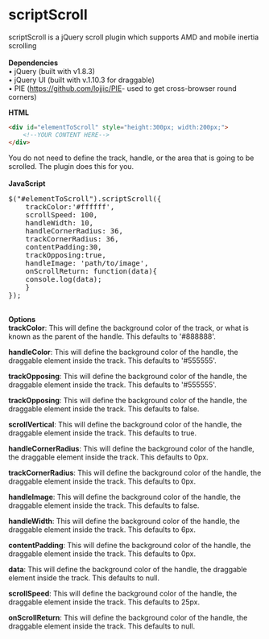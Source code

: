 scriptScroll
============
scriptScroll is a jQuery scroll plugin which supports AMD and mobile inertia scrolling
<br />
<br />
<strong>
  Dependencies
</strong>
<br />
&#8226; jQuery (built with v1.8.3)<br />
&#8226; jQuery UI (built with v.1.10.3 for draggable)<br />
&#8226; PIE (<a href='https://github.com/lojjic/PIE' target='_blank'>https://github.com/lojjic/PIE</a>- used to get cross-browser round corners)

<strong>
	HTML
</strong>

```html
<div id="elementToScroll" style="height:300px; width:200px;">
	<!--YOUR CONTENT HERE-->
</div>
```
You do not need to define the track, handle, or the area that is going to be scrolled. The plugin does this for you.
<br /><br />
<strong>
	JavaScript
</strong>
<br />
<pre>
$("#elementToScroll").scriptScroll({
	trackColor:'#ffffff',
	scrollSpeed: 100,
	handleWidth: 10,
	handleCornerRadius: 36,
	trackCornerRadius: 36,
	contentPadding:30,
	trackOpposing:true,    
	handleImage: 'path/to/image',
	onScrollReturn: function(data){
	console.log(data);
	}			
});
</pre>
<br />
<strong>
Options
</strong>

<br />
<b>trackColor</b>: 
This will define the background color of the track, or what is known as the parent of the handle. This defaults to '#888888'.
<br />

<b>handleColor</b>: 
This will define the background color of the handle, the draggable element inside the track. This defaults to '#555555'.
<br />

<b>trackOpposing</b>: 
This will define the background color of the handle, the draggable element inside the track. This defaults to '#555555'.
<br />

<b>trackOpposing</b>: 
This will define the background color of the handle, the draggable element inside the track. This defaults to false.
<br />

<b>scrollVertical</b>: 
This will define the background color of the handle, the draggable element inside the track. This defaults to true.
<br />

<b>handleCornerRadius</b>: 
This will define the background color of the handle, the draggable element inside the track. This defaults to 0px.
<br />

<b>trackCornerRadius</b>: 
This will define the background color of the handle, the draggable element inside the track. This defaults to 0px.
<br />

<b>handleImage</b>: 
This will define the background color of the handle, the draggable element inside the track. This defaults to false.
<br />

<b>handleWidth</b>: 
This will define the background color of the handle, the draggable element inside the track. This defaults to 6px.
<br />

<b>contentPadding</b>: 
This will define the background color of the handle, the draggable element inside the track. This defaults to 0px.
<br />

<b>data</b>: 
This will define the background color of the handle, the draggable element inside the track. This defaults to null.
<br />

<b>scrollSpeed</b>: 
This will define the background color of the handle, the draggable element inside the track. This defaults to 25px.
<br />

<b>onScrollReturn</b>: 
This will define the background color of the handle, the draggable element inside the track. This defaults to null.
<br />

	
